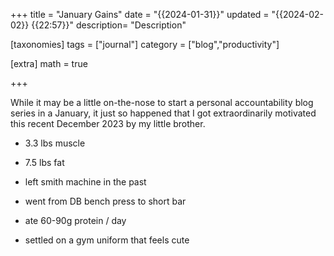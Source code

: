 +++
title = "January Gains"
date = "{{2024-01-31}}"
updated = "{{2024-02-02}} {{22:57}}"
description= "Description"

[taxonomies]
tags = ["journal"]
category = ["blog","productivity"]

[extra]
math = true

+++

While it may be a little on-the-nose to start a personal accountability blog series in a January, it just so happened that I got extraordinarily motivated this recent December 2023 by my little brother. 

+ 3.3 lbs muscle 
- 7.5 lbs fat 

- left smith machine in the past 
- went from DB bench press to short bar 
- ate 60-90g protein / day 
- settled on a gym uniform that feels cute